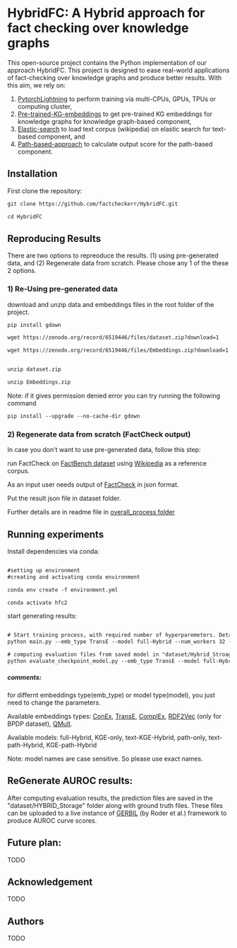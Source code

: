 # HybridFC: A Hybrid approach for fact checking over knowledge graphs
This open-source project contains the Python implementation of our approach HybridFC. This project is designed to ease real-world applications of fact-checking over knowledge graphs and produce better results. With this aim, we rely on:

1. [PytorchLightning](https://www.pytorchlightning.ai/) to perform training via multi-CPUs, GPUs, TPUs or  computing cluster, 
2. [Pre-trained-KG-embeddings](https://embeddings.cc/) to get pre-trained KG embeddings for knowledge graphs for knowledge graph-based component, 
3. [Elastic-search](https://www.elastic.co/blog/loading-wikipedia) to load text corpus (wikipedia) on elastic search for text-based component, and
4. [Path-based-approach](https://github.com/dice-group/COPAAL/tree/develop) to calculate output score for the path-based component.


## Installation
First clone the repository:
``` html
git clone https://github.com/factcheckerr/HybridFC.git

cd HybridFC
``` 

## Reproducing Results
There are two options to repreoduce the results. (1) using pre-generated data, and (2) Regenerate data from scratch.
Please chose any 1 of the these 2 options.

### 1) Re-Using pre-generated data
download and unzip data and embeddings files in the root folder of the project.

``` html
pip install gdown

wget https://zenodo.org/record/6519446/files/dataset.zip?download=1

wget https://zenodo.org/record/6519446/files/Embeddings.zip?download=1


unzip dataset.zip

unzip Embeddings.zip
``` 


Note: if it gives permission denied error you can try running the following command

``` html
pip install --upgrade --no-cache-dir gdown
``` 

### 2) Regenerate data from scratch (FactCheck output)
In case you don't want to use pre-generated data, follow this step:

run FactCheck on [FactBench dataset](https://github.com/DeFacto/FactBench) using [Wikipedia](https://www.elastic.co/blog/loading-wikipedia) as a reference corpus. 

As an input user needs output of [FactCheck](https://github.com/dice-group/FactCheck/tree/develop-for-FROCKG-branch) in json format.

Put the result json file in dataset folder.

Further details are in readme file in [overall_process folder](https://github.com/factcheckerr/HybridFC/tree/master/overall_process)

## Running experiments
Install dependencies via conda:
``` html

#setting up environment
#creating and activating conda environment

conda env create -f environment.yml

conda activate hfc2
```
start generating results:
``` html

# Start training process, with required number of hyperparemeters. Details about other hyperparameters is in main.py file.
python main.py --emb_type TransE --model full-Hybrid --num_workers 32 --min_num_epochs 100 --max_num_epochs 1000 --check_val_every_n_epochs 10 --eval_dataset FactBench 

# computing evaluation files from saved model in "dataset/Hybrid_Stroage" directory
python evaluate_checkpoint_model.py --emb_type TransE --model full-Hybrid --num_workers 32 --min_num_epochs 100 --max_num_epochs 1000 --check_val_every_n_epochs 10 --eval_dataset FactBench
``` 

##### comments:
for differnt embeddings type(emb_type) or model type(model), you just need to change the parameters.

Available embeddings types:
[ConEx](https://arxiv.org/pdf/2008.03130.pdf), [TransE](https://everest.hds.utc.fr/lib/exe/fetch.php?media=en:cr_paper_nips13.pdf), [ComplEx](https://arxiv.org/abs/2008.03130), [RDF2Vec](https://madoc.bib.uni-mannheim.de/41307/1/Ristoski_RDF2Vec.pdf) (only for BPDP dataset), [QMult](https://arxiv.org/pdf/2106.15230.pdf).

Available models:
full-Hybrid, KGE-only, text-KGE-Hybrid, path-only, text-path-Hybrid, KGE-path-Hybrid

Note: model names are case sensitive. So please use exact names.

## ReGenerate AUROC results:
After computing evaluation results, the prediction files are saved in the "dataset/HYBRID_Storage" folder along with ground truth files.
These files can be uploaded to a live instance of [GERBIL](http://swc2017.aksw.org/gerbil/config) (by Roder et al.) framework to produce AUROC curve scores.  

## Future plan:
TODO
## Acknowledgement 
TODO
## Authors
TODO







